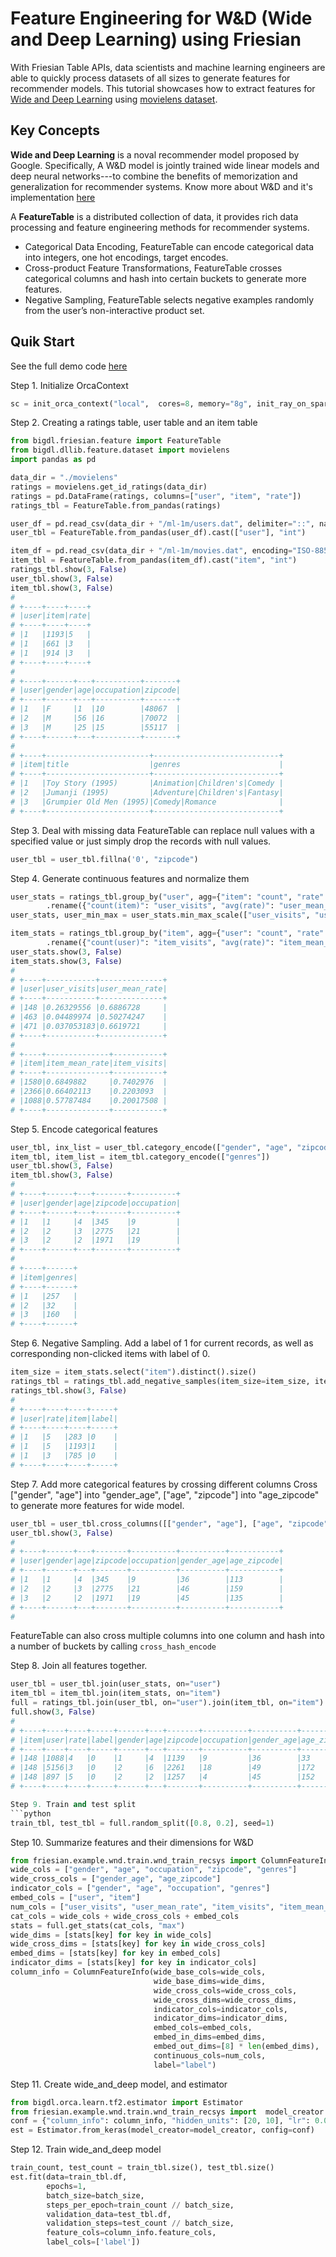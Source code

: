 # **Feature Engineering for W&D (Wide and Deep Learning) using Friesian**
With Friesian Table APIs, data scientists and machine learning engineers are able to quickly process datasets of all sizes to generate features for recommender models. This tutorial showcases how to extract features for [Wide and Deep Learning](https://arxiv.org/abs/1606.07792) using [movielens dataset](http://files.grouplens.org/datasets/movielens/).

## **Key Concepts**
**Wide and Deep Learning** is a noval recommender model proposed by Google. Specifically, A W&D model is jointly trained wide linear models and deep neural networks---to combine the benefits of memorization and generalization for recommender systems.
Know more about W&D and it's implementation [here](https://github.com/intel-analytics/BigDL/tree/main/python/friesian/example/wnd)

A **FeatureTable** is a distributed collection of data, it provides rich data processing and feature engineering methods for recommender systems.
- Categorical Data Encoding, FeatureTable can encode categorical data into integers, one hot encodings, target encodes.
- Cross-product Feature Transformations, FeatureTable crosses categorical columns and hash into certain buckets to generate more features.
- Negative Sampling, FeatureTable selects negative examples randomly from the user’s non-interactive product set.

## Quik Start
See the full demo code [here](https://github.com/intel-analytics/BigDL/tree/main/python/friesian/democode/train_wnd.py)

Step 1. Initialize OrcaContext
```python
sc = init_orca_context("local",  cores=8, memory="8g", init_ray_on_spark=True)
```

Step 2. Creating a ratings table, user table and an item table
```python
from bigdl.friesian.feature import FeatureTable
from bigdl.dllib.feature.dataset import movielens
import pandas as pd

data_dir = "./movielens"
ratings = movielens.get_id_ratings(data_dir)
ratings = pd.DataFrame(ratings, columns=["user", "item", "rate"])      
ratings_tbl = FeatureTable.from_pandas(ratings)

user_df = pd.read_csv(data_dir + "/ml-1m/users.dat", delimiter="::", names=["user", "gender", "age", "occupation", "zipcode"])
user_tbl = FeatureTable.from_pandas(user_df).cast(["user"], "int")

item_df = pd.read_csv(data_dir + "/ml-1m/movies.dat", encoding="ISO-8859-1", delimiter="::", names=["item", "title", "genres"])
item_tbl = FeatureTable.from_pandas(item_df).cast("item", "int")
ratings_tbl.show(3, False)
user_tbl.show(3, False)
item_tbl.show(3, False)
# 
# +----+----+----+
# |user|item|rate|
# +----+----+----+
# |1   |1193|5   |
# |1   |661 |3   |
# |1   |914 |3   |
# +----+----+----+
#
# +----+------+---+----------+-------+
# |user|gender|age|occupation|zipcode|
# +----+------+---+----------+-------+
# |1   |F     |1  |10        |48067  |
# |2   |M     |56 |16        |70072  |
# |3   |M     |25 |15        |55117  |
# +----+------+---+----------+-------+
#
# +----+-----------------------+----------------------------+
# |item|title                  |genres                      |
# +----+-----------------------+----------------------------+
# |1   |Toy Story (1995)       |Animation|Children's|Comedy |
# |2   |Jumanji (1995)         |Adventure|Children's|Fantasy|
# |3   |Grumpier Old Men (1995)|Comedy|Romance              |
# +----+-----------------------+----------------------------+
```

Step 3. Deal with missing data
FeatureTable can replace null values with a specified value or just simply drop the records with null values.
```python
user_tbl = user_tbl.fillna('0', "zipcode")
```

Step 4. Generate continuous features and normalize them
```python
user_stats = ratings_tbl.group_by("user", agg={"item": "count", "rate": "mean"}) \
        .rename({"count(item)": "user_visits", "avg(rate)": "user_mean_rate"})
user_stats, user_min_max = user_stats.min_max_scale(["user_visits", "user_mean_rate"])

item_stats = ratings_tbl.group_by("item", agg={"user": "count", "rate": "mean"}) \
        .rename({"count(user)": "item_visits", "avg(rate)": "item_mean_rate"})
user_stats.show(3, False)
item_stats.show(3, False)
# 
# +----+-----------+--------------+
# |user|user_visits|user_mean_rate|
# +----+-----------+--------------+
# |148 |0.26329556 |0.6886728     |
# |463 |0.04489974 |0.50274247    |
# |471 |0.037053183|0.6619721     |
# +----+-----------+--------------+
#
# +----+--------------+-----------+
# |item|item_mean_rate|item_visits|
# +----+--------------+-----------+
# |1580|0.6849882     |0.7402976  |
# |2366|0.66402113    |0.2203093  |
# |1088|0.57787484    |0.20017508 |
# +----+--------------+-----------+
```

Step 5. Encode categorical features
```python
user_tbl, inx_list = user_tbl.category_encode(["gender", "age", "zipcode", "occupation"])
item_tbl, item_list = item_tbl.category_encode(["genres"])
user_tbl.show(3, False)
item_tbl.show(3, False)
#
# +----+------+---+-------+----------+
# |user|gender|age|zipcode|occupation|
# +----+------+---+-------+----------+
# |1   |1     |4  |345    |9         |
# |2   |2     |3  |2775   |21        |
# |3   |2     |2  |1971   |19        |
# +----+------+---+-------+----------+
#
# +----+------+
# |item|genres|
# +----+------+
# |1   |257   |
# |2   |32    |
# |3   |160   |
# +----+------+
```

Step 6. Negative Sampling.
Add a label of 1 for current records, as well as corresponding non-clicked items with label of 0. 
```python
item_size = item_stats.select("item").distinct().size()
ratings_tbl = ratings_tbl.add_negative_samples(item_size=item_size, item_col="item", label_col="label", neg_num=1)
ratings_tbl.show(3, False)
#
# +----+----+----+-----+
# |user|rate|item|label|
# +----+----+----+-----+
# |1   |5   |283 |0    |
# |1   |5   |1193|1    |
# |1   |3   |785 |0    |
# +----+----+----+-----+
```

Step 7. Add more categorical features by crossing different columns
Cross ["gender", "age"] into "gender_age", ["age", "zipcode"] into "age_zipcode" to generate more features for wide model.
```python
user_tbl = user_tbl.cross_columns([["gender", "age"], ["age", "zipcode"]], [50, 200])
user_tbl.show(3, False)
# 
# +----+------+---+-------+----------+----------+-----------+
# |user|gender|age|zipcode|occupation|gender_age|age_zipcode|
# +----+------+---+-------+----------+----------+-----------+
# |1   |1     |4  |345    |9         |36        |113        |
# |2   |2     |3  |2775   |21        |46        |159        |
# |3   |2     |2  |1971   |19        |45        |135        |
# +----+------+---+-------+----------+----------+-----------+
# 
```
FeatureTable can also cross multiple columns into one column and hash into a number of buckets by calling `cross_hash_encode`

Step 8. Join all features together.
```python
user_tbl = user_tbl.join(user_stats, on="user")
item_tbl = item_tbl.join(item_stats, on="item")
full = ratings_tbl.join(user_tbl, on="user").join(item_tbl, on="item")
full.show(3, False)
#
# +----+----+----+-----+------+---+-------+----------+----------+-----------+-----------+--------------+------+--------------+-----------+
# |item|user|rate|label|gender|age|zipcode|occupation|gender_age|age_zipcode|user_visits|user_mean_rate|genres|item_mean_rate|item_visits|
# +----+----+----+-----+------+---+-------+----------+----------+-----------+-----------+--------------+------+--------------+-----------+
# |148 |1088|4   |0    |1     |4  |1139   |9         |36        |33         |0.5039233  |0.58825946    |76    |0.4456522     |0.006419609|
# |148 |5156|3   |0    |2     |6  |2261   |18        |49        |172        |0.13077594 |0.81147605    |76    |0.4456522     |0.006419609|
# |148 |897 |5   |0    |2     |2  |1257   |4         |45        |152        |0.07977332 |0.64375305    |76    |0.4456522     |0.006419609|
# +----+----+----+-----+------+---+-------+----------+----------+-----------+-----------+--------------+------+--------------+-----------+

Step 9. Train and test split
```python
train_tbl, test_tbl = full.random_split([0.8, 0.2], seed=1)
```

Step 10. Summarize features and their dimensions for W&D
```python
from friesian.example.wnd.train.wnd_train_recsys import ColumnFeatureInfo, model_creator
wide_cols = ["gender", "age", "occupation", "zipcode", "genres"]
wide_cross_cols = ["gender_age", "age_zipcode"]
indicator_cols = ["gender", "age", "occupation", "genres"]
embed_cols = ["user", "item"]
num_cols = ["user_visits", "user_mean_rate", "item_visits", "item_mean_rate"]
cat_cols = wide_cols + wide_cross_cols + embed_cols
stats = full.get_stats(cat_cols, "max")
wide_dims = [stats[key] for key in wide_cols]
wide_cross_dims = [stats[key] for key in wide_cross_cols]
embed_dims = [stats[key] for key in embed_cols]
indicator_dims = [stats[key] for key in indicator_cols]
column_info = ColumnFeatureInfo(wide_base_cols=wide_cols,
                                wide_base_dims=wide_dims,
                                wide_cross_cols=wide_cross_cols,
                                wide_cross_dims=wide_cross_dims,
                                indicator_cols=indicator_cols,
                                indicator_dims=indicator_dims,
                                embed_cols=embed_cols,
                                embed_in_dims=embed_dims,
                                embed_out_dims=[8] * len(embed_dims),
                                continuous_cols=num_cols,
                                label="label")
```

Step 11. Create wide_and_deep model, and estimator 
```python
from bigdl.orca.learn.tf2.estimator import Estimator
from friesian.example.wnd.train.wnd_train_recsys import  model_creator
conf = {"column_info": column_info, "hidden_units": [20, 10], "lr": 0.001}
est = Estimator.from_keras(model_creator=model_creator, config=conf)
```

Step 12. Train wide_and_deep model 
```python
train_count, test_count = train_tbl.size(), test_tbl.size()
est.fit(data=train_tbl.df,
        epochs=1,
        batch_size=batch_size,
        steps_per_epoch=train_count // batch_size,
        validation_data=test_tbl.df,
        validation_steps=test_count // batch_size,
        feature_cols=column_info.feature_cols,
        label_cols=['label'])
```